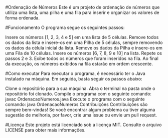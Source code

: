 #Ordenação de Números
Este é um projeto de ordenação de números que utiliza uma lista, uma pilha e uma fila para inserir e organizar os valores de forma ordenada.

#Funcionamento
O programa segue os seguintes passos:

Insere os números [1, 2, 3, 4 e 5] em uma lista de 5 células.
Remove todos os dados da lista e insere-os em uma Pilha de 5 células, sempre removendo os dados da célula inicial da lista.
Remove os dados da Pilha e insere-os em uma Fila de 10 células.
Insere os números [6, 7, 8, 9 e 10] na lista.
Repete os passos 2 e 3.
Exibe todos os números que foram inseridos na fila.
Ao final da execução, os números exibidos na fila estarão em ordem crescente.

#Como executar
Para executar o programa, é necessário ter o Java instalado na máquina. Em seguida, basta seguir os passos abaixo:

Clone o repositório para a sua máquina.
Abra o terminal na pasta onde o repositório foi clonado.
Compile o programa com o seguinte comando: javac OrdenacaoNumeros.java
Execute o programa com o seguinte comando: java OrdenacaoNumeros
Contribuições
Contribuições são sempre bem-vindas! Se você encontrar algum problema ou tiver alguma sugestão de melhoria, por favor, crie uma issue ou envie um pull request.

#Licença
Este projeto está licenciado sob a licença MIT. Consulte o arquivo LICENSE para obter mais informações.
